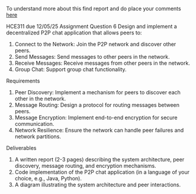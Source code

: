 To understand more about this find report and do place your comments [here]([url](https://docs.google.com/document/d/1T7qz0y_qLD5cy-OQzjonx-Rp5fHdvLIQu63dbYjota4/edit?tab=t.0#heading=h.xa48hoiy7zxi))

 HCE311 due 12/05/25 Assignment Question 6
Design and implement a decentralized P2P chat application that allows peers to:

1. Connect to the Network: Join the P2P network and discover other peers.
2. Send Messages: Send messages to other peers in the network.
3. Receive Messages: Receive messages from other peers in the network.
4. Group Chat: Support group chat functionality.

Requirements
1. Peer Discovery: Implement a mechanism for peers to discover each other in the network.
2. Message Routing: Design a protocol for routing messages between peers.
3. Message Encryption: Implement end-to-end encryption for secure communication.
4. Network Resilience: Ensure the network can handle peer failures and network partitions.

Deliverables
1. A written report (2-3 pages) describing the system architecture, peer discovery, message routing, and encryption mechanisms.
2. Code implementation of the P2P chat application (in a language of your choice, e.g., Java, Python).
3. A diagram illustrating the system architecture and peer interactions.
